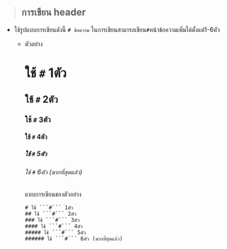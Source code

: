 > ## การเขียน header 
  + ใช้รูปแบบการเขียนดังนี้ ```# ข้อความ``` 
    ในการเขียนสามารถเขียน```#```หน้าข้อความเพิ่มได้ตั้งแต่1-6ตัว
    + ตัวอย่าง <br>
      # ใช้ ```#``` 1ตัว
      ## ใช้ ```#``` 2ตัว
      ### ใช้ ```#``` 3ตัว
      #### ใช้ ```#``` 4ตัว
      ##### ใช้ ```#``` 5ตัว
      ###### ใช้ ```#``` 6ตัว (มากที่สุดแล้ว)
  
      แบบการเขียนของตัวอย่าง    
      ```
      # ใช้ ```#``` 1ตัว
      ## ใช้ ```#``` 2ตัว
      ### ใช้ ```#``` 3ตัว
      #### ใช้ ```#``` 4ตัว
      ##### ใช้ ```#``` 5ตัว
      ###### ใช้ ```#``` 6ตัว (มากที่สุดแล้ว)
      ```
      
      <!-- End -->
      
